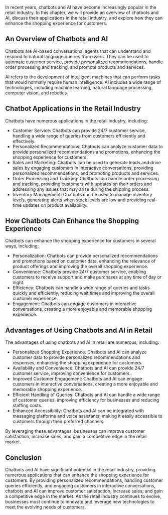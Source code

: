 
In recent years, chatbots and AI have become increasingly popular in the retail industry. In this chapter, we will provide an overview of chatbots and AI, discuss their applications in the retail industry, and explore how they can enhance the shopping experience for customers.

An Overview of Chatbots and AI
------------------------------

Chatbots are AI-based conversational agents that can understand and respond to natural language queries from users. They can be used to automate customer service, provide personalized recommendations, handle order processing and tracking, and promote products and services.

AI refers to the development of intelligent machines that can perform tasks that would normally require human intelligence. AI includes a wide range of technologies, including machine learning, natural language processing, computer vision, and robotics.

Chatbot Applications in the Retail Industry
-------------------------------------------

Chatbots have numerous applications in the retail industry, including:

* Customer Service: Chatbots can provide 24/7 customer service, handling a wide range of queries from customers efficiently and effectively.
* Personalized Recommendations: Chatbots can analyze customer data to provide personalized recommendations and promotions, enhancing the shopping experience for customers.
* Sales and Marketing: Chatbots can be used to generate leads and drive sales by engaging customers in interactive conversations, providing personalized recommendations, and promoting products and services.
* Order Processing and Tracking: Chatbots can handle order processing and tracking, providing customers with updates on their orders and addressing any issues that may arise during the shipping process.
* Inventory Management: Chatbots can be used to manage inventory levels, generating alerts when stock levels are low and providing real-time updates on product availability.

How Chatbots Can Enhance the Shopping Experience
------------------------------------------------

Chatbots can enhance the shopping experience for customers in several ways, including:

* Personalization: Chatbots can provide personalized recommendations and promotions based on customer data, enhancing the relevance of product offerings and improving the overall shopping experience.
* Convenience: Chatbots provide 24/7 customer service, enabling customers to receive support and make purchases at any time of day or night.
* Efficiency: Chatbots can handle a wide range of queries and tasks quickly and efficiently, reducing wait times and improving the overall customer experience.
* Engagement: Chatbots can engage customers in interactive conversations, creating a more enjoyable and memorable shopping experience.

Advantages of Using Chatbots and AI in Retail
---------------------------------------------

The advantages of using chatbots and AI in retail are numerous, including:

* Personalized Shopping Experience: Chatbots and AI can analyze customer data to provide personalized recommendations and responses, enhancing the shopping experience for customers.
* Availability and Convenience: Chatbots and AI can provide 24/7 customer service, improving convenience for customers.
* Improved Customer Engagement: Chatbots and AI can engage customers in interactive conversations, creating a more enjoyable and memorable shopping experience.
* Efficient Handling of Queries: Chatbots and AI can handle a wide range of customer queries, improving efficiency for businesses and reducing staffing costs.
* Enhanced Accessibility: Chatbots and AI can be integrated with messaging platforms and voice assistants, making it easily accessible to customers through their preferred channels.

By leveraging these advantages, businesses can improve customer satisfaction, increase sales, and gain a competitive edge in the retail market.

Conclusion
----------

Chatbots and AI have significant potential in the retail industry, providing numerous applications that can enhance the shopping experience for customers. By providing personalized recommendations, handling customer queries efficiently, and engaging customers in interactive conversations, chatbots and AI can improve customer satisfaction, increase sales, and gain a competitive edge in the market. As the retail industry continues to evolve, businesses must continue to innovate and leverage new technologies to meet the evolving needs of customers.
